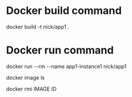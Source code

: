 # Docker build command

docker build -t nick/app1 .

# Docker run command

docker run --rm --name app1-instance1 nick/app1

docker image ls

docker rmi IMAGE ID